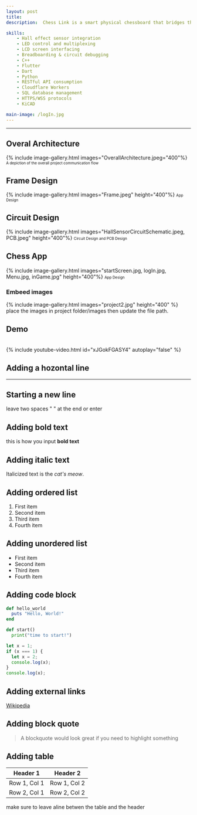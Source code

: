 ```yaml
---
layout: post
title: 
description:  Chess Link is a smart physical chessboard that bridges the gap between traditional tactile play and modern online connectivity. Designed in response to the rise of remote gaming during the COVID-19 pandemic, it allows users to play chess physically while connected to friends or AI opponents via a companion Android app. The board uses 64 Hall effect sensors and RGB LEDs to track piece movements and guide gameplay with intuitive lighting. An Arduino Giga manages local hardware, while Cloudflare Workers and Durable Objects handle real-time game logic and matchmaking. With Bluetooth and WiFi connectivity, Chess Link delivers a seamless, screen-free chess experience.

skills:
    - Hall effect sensor integration
    - LED control and multiplexing
    - LCD screen interfacing
    - Breadboarding & circuit debugging
    - C++
    - Flutter 
    - Dart
    - Python
    - RESTful API consumption
    - Cloudflare Workers
    - SQL database management
    - HTTPS/WSS protocols
    - KiCAD

main-image: /logIn.jpg
---
```


---

## Overal Architecture
{% include image-gallery.html images="OverallArchitecture.jpeg="400"%}
<span style="font-size: 10px"> A depiction of the overall project communication flow</span>

## Frame Design
{% include image-gallery.html images="Frame.jpeg" height="400"%}
<span style="font-size: 10px"> App Design</span>

## Circuit Design
{% include image-gallery.html images="HallSensorCircuitSchematic.jpeg, PCB.jpeg" height="400"%}
<span style="font-size: 10px"> Circuit Design and PCB Design</span>

## Chess App
{% include image-gallery.html images="startScreen.jpg, logIn.jpg, Menu.jpg, inGame.jpg" height="400"%}
<span style="font-size: 10px"> App Design</span>

### Embeed images
{% include image-gallery.html images="project2.jpg" height="400" %} 
place the images in project folder/images then update the file path.   


## Demo
<br>
{% include youtube-video.html id="xJGokFGASY4" autoplay="false" %}

<br>

## Adding a hozontal line
---

## Starting a new line
leave two spaces "  " at the end or enter <br>

## Adding bold text
this is how you input **bold text**

## Adding italic text
Italicized text is the *cat's meow*.

## Adding ordered list
1. First item
2. Second item
3. Third item
4. Fourth item

## Adding unordered list
- First item
- Second item
- Third item
- Fourth item

## Adding code block
```ruby
def hello_world
  puts "Hello, World!"
end
```

```python
def start()
  print("time to start!")
```

```javascript
let x = 1;
if (x === 1) {
  let x = 2;
  console.log(x);
}
console.log(x);

```

## Adding external links
[Wikipedia](https://en.wikipedia.org)


## Adding block quote
> A blockquote would look great if you need to highlight something


## Adding table 

| Header 1 | Header 2 |
|----------|----------|
| Row 1, Col 1 | Row 1, Col 2 |
| Row 2, Col 1 | Row 2, Col 2 |

make sure to leave aline betwen the table and the header



